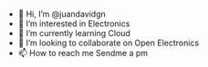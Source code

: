 - 👋 Hi, I’m @juandavidgn
- 👀 I’m interested in Electronics
- 🌱 I’m currently learning Cloud
- 💞️ I’m looking to collaborate on Open Electronics
- 📫 How to reach me Sendme a pm

<!---
juandavidgn/juandavidgn is a ✨ special ✨ repository because its `README.md` (this file) appears on your GitHub profile.
You can click the Preview link to take a look at your changes.
--->
